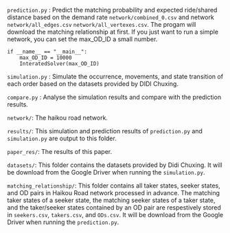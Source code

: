 `prediction.py` : Predict the matching probability and expected ride/shared distance based on the demand rate `network/combined_0.csv` and network `network/all_edges.csv` `network/all_vertexes.csv`. The progam will download the matching relationship at first. If you just want to run a simple network, you can set the  max_OD_ID a small number.

```
if __name__ == "__main__":
    max_OD_ID = 10000
    InteratedSolver(max_OD_ID)
```

`simulation.py` : Simulate the occurrence, movements, and state transition of each order based on the datasets provided by DIDI Chuxing. 

`compare.py` : Analyse the simulation results and compare with the prediction results.

`network/`: The haikou road network.

`results/`: This simulation and prediction results of `prediction.py` and `simulation.py` are output to this folder.  

`paper_res/`: The results of this paper. 

`datasets/`: This folder contains the datasets provided by Didi Chuxing. It will be download from the Google Driver when running the  `simulation.py`. 

`matching_relationship/`: This folder contains all taker states, seeker states, and OD pairs in Haikou Road network processed in advance. The matching taker states of a seeker state, the matching seeker states of a taker state, and the taker/seeker states contained by an OD pair are respestively stored in `seekers.csv`, `takers.csv`, and `ODs.csv`. It will be download from the Google Driver when running the  `prediction.py`. 